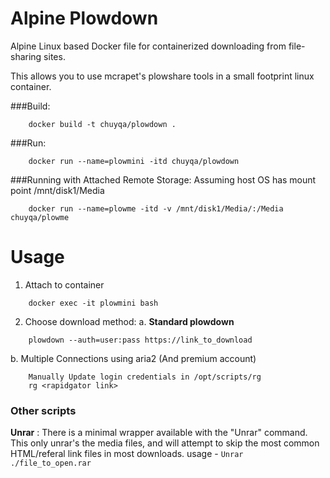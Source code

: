 
# Alpine Plowdown 

Alpine Linux based Docker file for containerized downloading from file-sharing sites.

This allows you to use mcrapet's plowshare tools in a small footprint linux container.



###Build:
```
    docker build -t chuyqa/plowdown .
```

###Run:
```
    docker run --name=plowmini -itd chuyqa/plowdown
```

###Running with Attached Remote Storage:
Assuming host OS has mount point /mnt/disk1/Media
```
    docker run --name=plowme -itd -v /mnt/disk1/Media/:/Media chuyqa/plowme
```



# Usage

1. Attach to container
```
    docker exec -it plowmini bash
```

2. Choose download method:
a. **Standard plowdown**
```
    plowdown --auth=user:pass https://link_to_download
```

b. Multiple Connections using aria2 (And premium account)
```
    Manually Update login credentials in /opt/scripts/rg
    rg <rapidgator link>
```
    


### Other scripts

**Unrar** : There is a minimal wrapper available with the "Unrar" command. 
    This only unrar's the media files, and will attempt to skip the most
    common HTML/referal link files in most downloads. 
    usage - `Unrar ./file_to_open.rar`

